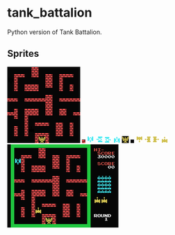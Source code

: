 # tank_battalion

Python version of Tank Battalion.

## Sprites

![](GameTankBattalionArena.png)
![](GameTankBattalionBricks.png)
![](GameTankBattalionEnemyDown.png)
![](GameTankBattalionEnemyLeft.png)
![](GameTankBattalionEnemyRight.png)
![](GameTankBattalionEnemyUp.png)
![](GameTankBattalionFlag.png)
![](GameTankBattalionNoBricks.png)
![](GameTankBattalionPlayerDown.png)
![](GameTankBattalionPlayerLeft.png)
![](GameTankBattalionPlayerRight.png)
![](GameTankBattalionPlayerUp.png)
![](TankBattalionOriginal.png)

